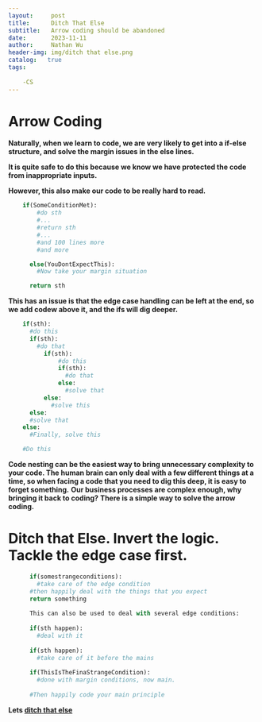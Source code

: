 ```yaml
---
layout:     post
title:      Ditch That Else
subtitle:   Arrow coding should be abandoned
date:       2023-11-11
author:     Nathan Wu
header-img: img/ditch that else.png
catalog:   true
tags:
    
    -CS
---
```


# Arrow Coding

**Naturally, when we learn to code, we are very likely to get into a if-else structure, and solve the margin issues in the else lines.**

**It is quite safe to do this because we know we have protected the code from inappropriate inputs.**

**However, this also make our code to be really hard to read.**
```py
    if(SomeConditionMet):
        #do sth
        #...
        #return sth
        #...
        #and 100 lines more
        #and more

      else(YouDontExpectThis):
        #Now take your margin situation

      return sth
```
**This has an issue is that the edge case handling can be left at the end, so we add codew above it, and the ifs will dig deeper.**
```py
    if(sth):
      #do this
      if(sth):
        #do that
          if(sth):
              #do this
              if(sth):
                #do that
              else:
                #solve that
          else:
            #solve this
      else:
      #solve that
    else:
      #Finally, solve this

    #Do this
```
**Code nesting can be the easiest way to bring unnecessary complexity to your code. The human brain can only deal with a few different things at a time, so when facing a code that you need to dig this deep, it is easy to forget something.**
**Our business processes are complex enough, why bringing it back to coding?**
**There is a simple way to solve the arrow coding.**
# Ditch that Else. Invert the logic. Tackle the edge case first.
```py
      if(somestrangeconditions):
        #take care of the edge condition
      #then happily deal with the things that you expect
      return something
    
      This can also be used to deal with several edge conditions:
    
      if(sth happen):
        #deal with it
    
      if(sth happen):
        #take care of it before the mains
    
      if(ThisIsTheFinaStrangeCondition):
        #done with margin conditions, now main.
    
      #Then happily code your main principle

```
**Lets [ditch that else](https://blog.codinghorror.com/flattening-arrow-code/)**
      
